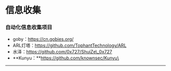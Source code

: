 # 信息收集

### 自动化信息收集项目



* goby：https://cn.gobies.org/
* ARL灯塔：https://github.com/TophantTechnology/ARL
* 水泽：https://github.com/0x727/ShuiZe\_0x727
* **Kunyu：**https://github.com/knownsec/Kunyu\


****

